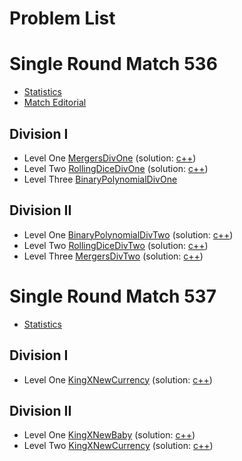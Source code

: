 Problem List
========

# Single Round Match 536
- [Statistics](http://community.topcoder.com/stat?c=round_overview&rd=14728)
- [Match Editorial](http://apps.topcoder.com/wiki/display/tc/SRM+536)

## Division I
- Level One
 [MergersDivOne](http://community.topcoder.com/stat?c=problem_statement&pm=11799&rd=14728)
 (solution: [c++](mergersdivone-c++))
- Level Two
 [RollingDiceDivOne](http://community.topcoder.com/stat?c=problem_statement&pm=11797&rd=14728)
 (solution: [c++](rollingdicedivone-c++))
- Level Three
 [BinaryPolynomialDivOne](http://community.topcoder.com/stat?c=problem_statement&pm=11798&rd=14728)

## Division II
- Level One
 [BinaryPolynomialDivTwo](http://community.topcoder.com/stat?c=problem_statement&pm=11800&rd=14728)
 (solution: [c++](binarypolynomialdivtwo-c++))
- Level Two
 [RollingDiceDivTwo](http://community.topcoder.com/stat?c=problem_statement&pm=11801&rd=14728)
 (solution: [c++](rollingdicedivtwo-c++))
- Level Three
 [MergersDivTwo](http://community.topcoder.com/stat?c=problem_statement&pm=11802&rd=14728)
 (solution: [c++](mergersdivtwo-c++))



# Single Round Match 537
- [Statistics](http://community.topcoder.com/stat?c=round_overview&er=5&rd=14730)

## Division I
- Level One
 [KingXNewCurrency](http://community.topcoder.com/stat?c=problem_statement&pm=11817&rd=14730)
 (solution: [c++](kingxnewcurrency-c++))

## Division II
- Level One
 [KingXNewBaby](http://community.topcoder.com/stat?c=problem_statement&pm=11823&rd=14730)
 (solution: [c++](kingxnewbaby-c++))
- Level Two
 [KingXNewCurrency](http://community.topcoder.com/stat?c=problem_statement&pm=11817&rd=14730)
 (solution: [c++](kingxnewcurrency-c++))
